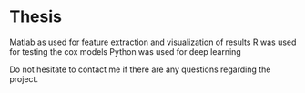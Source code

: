 # Thesis
Matlab as used for feature extraction and visualization of results
R was used for testing the cox models
Python was used for deep learning

Do not hesitate to contact me if there are any questions regarding the project. 
